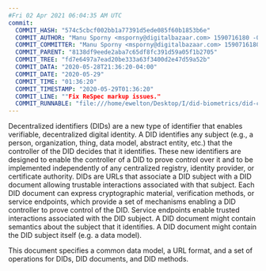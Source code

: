 ```yaml
---
#Fri 02 Apr 2021 06:04:35 AM UTC
commit:
  COMMIT_HASH: "574c5cbcf002bb1a77391d5ede085f60b1853b6e"
  COMMIT_AUTHOR: "Manu Sporny <msporny@digitalbazaar.com> 1590716180 -0400"
  COMMIT_COMMITTER: "Manu Sporny <msporny@digitalbazaar.com> 1590716180 -0400"
  COMMIT_PARENT: "8138df9eede2aba7c65df8fc391d59a05f1b2705"
  COMMIT_TREE: "fd7e6497a7ead20be333a63f3400d2e47d59a52b"
  COMMIT_DATA: "2020-05-28T21:36:20-04:00"
  COMMIT_DATE: "2020-05-29"
  COMMIT_TIME: "01:36:20"
  COMMIT_TIMESTAMP: "2020-05-29T01:36:20"
  COMMIT_LINE: ""Fix ReSpec markup issues."
  COMMIT_RUNNABLE: "file:///home/ewelton/Desktop/I/did-biometrics/did-core-dataset/analysis/gitinfo/574c5cbcf002bb1a77391d5ede085f60b1853b6e/snapshot/index.html"
---
```


<section id="abstract">
<p>
<a>Decentralized identifiers</a> (DIDs) are a new type of identifier that
enables verifiable, decentralized digital identity. A <a>DID</a> identifies any
subject (e.g., a person, organization, thing, data model, abstract entity, etc.)
that the controller of the <a>DID</a> decides that it identifies. These new
identifiers are designed to enable the controller of a <a>DID</a> to prove
control over it and to be implemented independently of any centralized registry,
identity provider, or certificate authority. <a>DID</a>s are URLs that associate
a <a>DID subject</a> with a <a>DID document</a> allowing trustable interactions
associated with that subject. Each <a>DID document</a> can express cryptographic
material, verification methods, or <a>service endpoints</a>, which provide a set
of mechanisms enabling a <a>DID controller</a> to prove control of the
<a>DID</a>. <a>Service endpoints</a> enable trusted interactions associated with
the <a>DID subject</a>. A <a>DID document</a> might contain semantics about the
subject that it identifies. A <a>DID document</a> might contain the <a>DID
subject</a> itself (e.g. a data model).
    </p>
<p>
This document specifies a common data model, a URL format, and a set of
operations for <a>DIDs</a>, <a>DID documents</a>, and <a>DID methods</a>.
    </p>
</section>
